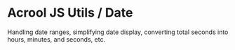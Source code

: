 # Acrool JS Utils / Date

<p>
    Handling date ranges, simplifying date display, converting total seconds into hours, minutes, and seconds, etc.
</p>


